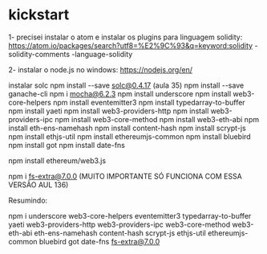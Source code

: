 # kickstart

1- precisei instalar o atom e instalar os plugins para linguagem solidity: 
https://atom.io/packages/search?utf8=%E2%9C%93&q=keyword:solidity
-solidity-comments
-language-solidity

2- instalar o node.js no windows:
	https://nodejs.org/en/

instalar solc 
 npm install --save solc@0.4.17 (aula 35)
 npm install --save ganache-cli
 npm i mocha@6.2.3
 npm install underscore
 npm install web3-core-helpers
 npm install eventemitter3
 npm install typedarray-to-buffer
 npm install yaeti
 npm install web3-providers-http
 npm install web3-providers-ipc
 npm install web3-core-method
 npm install web3-eth-abi
 npm install eth-ens-namehash
 npm install content-hash
 npm install scrypt-js
 npm install ethjs-util
 npm install ethereumjs-common
 npm install bluebird
 npm install got
 npm install date-fns
 
 npm install ethereum/web3.js

npm i fs-extra@7.0.0 (MUITO IMPORTANTE SÓ FUNCIONA COM ESSA VERSÃO AUL 136)

Resumindo:

npm i underscore web3-core-helpers eventemitter3 typedarray-to-buffer yaeti web3-providers-http web3-providers-ipc web3-core-method web3-eth-abi eth-ens-namehash content-hash scrypt-js ethjs-util ethereumjs-common bluebird got date-fns fs-extra@7.0.0
